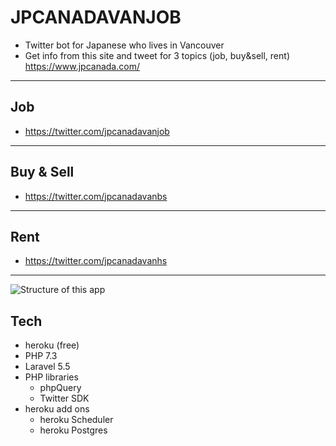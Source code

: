# JPCANADAVANJOB
- Twitter bot for Japanese who lives in Vancouver
- Get info from this site and tweet for 3 topics (job, buy&sell, rent)
https://www.jpcanada.com/
---
## Job
- https://twitter.com/jpcanadavanjob
---
## Buy & Sell
- https://twitter.com/jpcanadavanbs
---
## Rent
- https://twitter.com/jpcanadavanhs
---


![Structure of this app](https://user-images.githubusercontent.com/15808541/76872778-1943a480-682a-11ea-84c6-ee97a7cc5108.png)

## Tech
- heroku (free)
- PHP 7.3
- Laravel 5.5
- PHP libraries
    - phpQuery
    - Twitter SDK
- heroku add ons
    - heroku Scheduler
    - heroku Postgres
